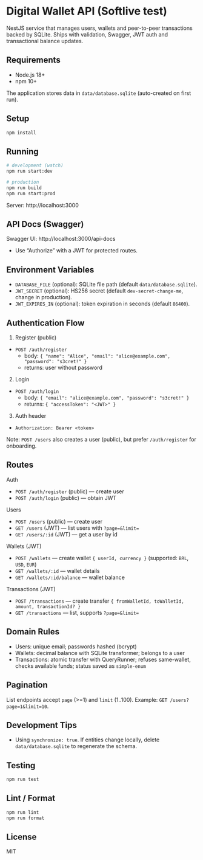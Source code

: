 # Digital Wallet API (Softlive test)

NestJS service that manages users, wallets and peer-to-peer transactions backed by SQLite. Ships with validation, Swagger, JWT auth and transactional balance updates.

## Requirements

- Node.js 18+
- npm 10+

The application stores data in `data/database.sqlite` (auto-created on first run).

## Setup

```bash
npm install
```

## Running

```bash
# development (watch)
npm run start:dev

# production
npm run build
npm run start:prod
```

Server: http://localhost:3000

## API Docs (Swagger)

Swagger UI: http://localhost:3000/api-docs

- Use “Authorize” with a JWT for protected routes.

## Environment Variables

- `DATABASE_FILE` (optional): SQLite file path (default `data/database.sqlite`).
- `JWT_SECRET` (optional): HS256 secret (default `dev-secret-change-me`, change in production).
- `JWT_EXPIRES_IN` (optional): token expiration in seconds (default `86400`).

## Authentication Flow

1) Register (public)
- `POST /auth/register`
  - body: `{ "name": "Alice", "email": "alice@example.com", "password": "s3cret!" }`
  - returns: user without password

2) Login
- `POST /auth/login`
  - body: `{ "email": "alice@example.com", "password": "s3cret!" }`
  - returns: `{ "accessToken": "<JWT>" }`

3) Auth header
- `Authorization: Bearer <token>`

Note: `POST /users` also creates a user (public), but prefer `/auth/register` for onboarding.

## Routes

Auth
- `POST /auth/register` (public) — create user
- `POST /auth/login` (public) — obtain JWT

Users
- `POST /users` (public) — create user
- `GET /users` (JWT) — list users with `?page=&limit=`
- `GET /users/:id` (JWT) — get a user by id

Wallets (JWT)
- `POST /wallets` — create wallet `{ userId, currency }` (supported: `BRL`, `USD`, `EUR`)
- `GET /wallets/:id` — wallet details
- `GET /wallets/:id/balance` — wallet balance

Transactions (JWT)
- `POST /transactions` — create transfer `{ fromWalletId, toWalletId, amount, transactionId? }`
- `GET /transactions` — list, supports `?page=&limit=`

## Domain Rules

- Users: unique email; passwords hashed (bcrypt)
- Wallets: decimal balance with SQLite transformer; belongs to a user
- Transactions: atomic transfer with QueryRunner; refuses same-wallet, checks available funds; status saved as `simple-enum`

## Pagination

List endpoints accept `page` (>=1) and `limit` (1..100). Example: `GET /users?page=1&limit=10`.

## Development Tips

- Using `synchronize: true`. If entities change locally, delete `data/database.sqlite` to regenerate the schema.

## Testing

```bash
npm run test
```

## Lint / Format

```bash
npm run lint
npm run format
```

## License

MIT
